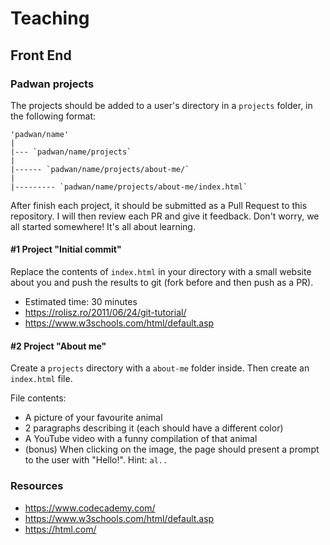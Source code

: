 # Teaching

## Front End

### Padwan projects
The projects should be added to a user's directory in a `projects` folder, in the following format:

```
'padwan/name'
|
|--- `padwan/name/projects`
|
|------ `padwan/name/projects/about-me/`
|
|--------- `padwan/name/projects/about-me/index.html`
```

After finish each project, it should be submitted as a Pull Request to this repository. I will then review each PR and give it feedback. Don't worry, we all started somewhere! It's all about learning.

#### #1 Project "Initial commit"
Replace the contents of `index.html` in your directory with a small website about you and push the results to git (fork before and then push as a PR).
- Estimated time: 30 minutes
- https://rolisz.ro/2011/06/24/git-tutorial/
- https://www.w3schools.com/html/default.asp

#### #2 Project "About me"
Create a `projects` directory with a `about-me` folder inside. Then create an `index.html` file.

File contents:
- A picture of your favourite animal
- 2 paragraphs describing it (each should have a different color)
- A YouTube video with a funny compilation of that animal
- (bonus) When clicking on the image, the page should present a prompt to the user with "Hello!". Hint: `al..`

### Resources
- https://www.codecademy.com/
- https://www.w3schools.com/html/default.asp
- https://html.com/
